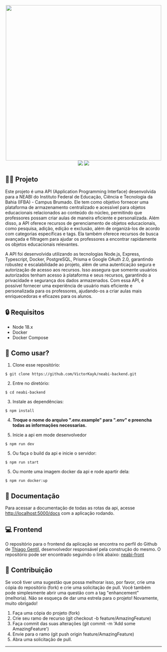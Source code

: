 <div align='center'>
  <img width="500px" src='https://user-images.githubusercontent.com/76819323/219874300-aa3468c7-25ed-4f18-a4ad-07bd39848c04.png' />
</div>

<div align="center">
  <image src="https://img.shields.io/badge/Node.js-43853D?style=for-the-badge&logo=node.js&logoColor=white" />
  <image src="https://img.shields.io/badge/TypeScript-007ACC?style=for-the-badge&logo=typescript&logoColor=white" />
</div>

## 👨‍💻 Projeto

Este projeto é uma API (Application Programming Interface) desenvolvida para a NEABI do Instituto Federal de Educação, Ciência e Tecnologia da Bahia (IFBA) - Campus Brumado. Ele tem como objetivo fornecer uma plataforma de armazenamento centralizado e acessível para objetos educacionais relacionados ao conteúdo do núcleo, permitindo que professores possam criar aulas de maneira eficiente e personalizada. Além disso, a API oferece recursos de gerenciamento de objetos educacionais, como pesquisa, adição, edição e exclusão, além de organizá-los de acordo com categorias específicas e tags. Ela também oferece recursos de busca avançada e filtragem para ajudar os professores a encontrar rapidamente os objetos educacionais relevantes.

A API foi desenvolvida utilizando as tecnologias Node.js, Express, Typescript, Docker, PostgreSQL, Prisma e Google OAuth 2.0, garantindo robustez e escalabilidade ao projeto, além de uma autenticação segura e autorização de acesso aos recursos. Isso assegura que somente usuários autorizados tenham acesso à plataforma e seus recursos, garantindo a privacidade e segurança dos dados armazenados. Com essa API, é possível fornecer uma experiência de usuário mais eficiente e personalizada para os professores, ajudando-os a criar aulas mais enriquecedoras e eficazes para os alunos.

## 🔒 Requisitos

- Node 18.x
- Docker
- Docker Compose

## 🤔 Como usar?
   
   1. Clone esse repositório:
   ```
   $ git clone https://github.com/VictorKayk/neabi-backend.git
   ```
   
   2. Entre no diretório:
   ```
   $ cd neabi-backend
   ```
   
   3. Instale as dependências:
   ```
   $ npm install
   ```

   4. **Troque o nome do arquivo ".env.example" para ".env" e preencha todas as informações necessarias.**
   
   5. Inicie a api em mode desenvolvedor
   ```
   $ npm run dev
   ```

   5. Ou faça o build da api e inicie o servidor:
   ```
   $ npm run start
   ```

   5. Ou monte uma imagem docker da api e rode apartir dela:
   ```
   $ npm run docker:up
   ```
## 📕 Documentação

Para acessar a documentação de todas as rotas da api, acesse <a href='http://localhost:5000/docs'>http://localhost:5000/docs</a> com a aplicação rodando.

## 💻 Frontend
O repositório para o frontend da aplicação se encontra no perfil do Github de <a href='https://github.com/Thiagonox'>Thiago Gentil</a>, desenvolvedor responsável pela construção do mesmo. O repositório pode ser encontrado seguindo o link abaixo: <a href='https://github.com/Thiagonox/neabi-front'>neabi-front</a>

## 💁 Contribuição

Se você tiver uma sugestão que possa melhorar isso, por favor, crie uma cópia do repositório (fork) e crie uma solicitação de pull. Você também pode simplesmente abrir uma questão com a tag "enhancement" (melhoria). Não se esqueça de dar uma estrela para o projeto! Novamente, muito obrigado!

1. Faça uma cópia do projeto (fork)
2. Crie seu ramo de recurso (git checkout -b feature/AmazingFeature)
3. Faça commit das suas alterações (git commit -m 'Add some AmazingFeature')
4. Envie para o ramo (git push origin feature/AmazingFeature)
5. Abra uma solicitação de pull.

---
